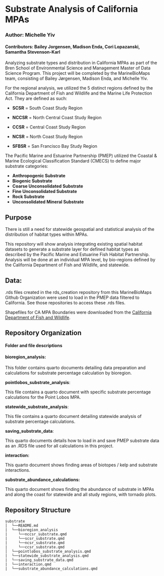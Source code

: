 # Substrate Analysis of California MPAs

### Author: Michelle Yiv

#### Contributors: Bailey Jorgensen, Madison Enda, Cori Lopazanski, Samantha Stevenson-Karl

Analyzing substrate types and distribution in California MPAs as part of the Bren School of Environmental Science and Management Master of Data Science Program. This project will be completed by the MarineBioMaps team, consisting of Bailey Jørgensen, Madison Enda, and Michelle Yiv.

For the regional analysis, we utilized the 5 distinct regions defined by the California Department of Fish and Wildlife and the Marine Life Protection Act. They are defined as such:

-   **SCSR** = South Coast Study Region

-   **NCCSR** = North Central Coast Study Region

-   **CCSR** = Central Coast Study Region

-   **NCSR** = North Coast Study Region

-   **SFBSR** = San Francisco Bay Study Region

The Pacific Marine and Estuarine Partnership (PMEP) utilized the Coastal & Marine Ecological Classification Standard (CMECS) to define major substrate categories:

-   **Anthropogenic Substrate**
-   **Biogenic Substrate**
-   **Coarse Unconsolidated Substrate**
-   **Fine Unconsolidated Substrate**
-   **Rock Substrate**
-   **Unconsolidated Mineral Substrate**

## Purpose

There is still a need for statewide geospatial and statistical analysis of the distribution of habitat types within MPAs.

This repository will show analysis integrating existing spatial habitat datasets to generate a substrate layer for defined habitat types as described by the Pacific Marine and Estuarine Fish Habitat Partnership. Analysis will be done at an individual MPA level, by bio-regions defined by the California Department of Fish and Wildlife, and statewide.

## Data:

.rds files created in the rds_creation repository from this MarineBioMaps Github Organization were used to load in the PMEP data filtered to California. See those repositories to access these .rds files.

Shapefiles for CA MPA Boundaries were downloaded from the [California Department of Fish and Wildlife](https://data.ca.gov/dataset/california-marine-protected-areas-ds582).

## Repository Organization

#### Folder and file descriptions

#### **bioregion_analysis:**

This folder contains quarto documents detailing data preparation and calculations for substrate percentage calculation by bioregion.

**pointlobos_substrate_analysis**:

This file contains a quarto document with specific substrate percentage calculations for the Point Lobos MPA.

**statewide_substrate_analysis**:

This file contains a quarto document detailing statewide analysis of substrate percentage calculations.

**saving_substrate_data**:

This quarto documents details how to load in and save PMEP substrate data as an .RDS file used for all calculations in this project.

**interaction:**

This quarto document shows finding areas of biotopes / kelp and substrate interactions.

**substrate_abundance_calculations:**

This quarto document shows finding the abundance of substrate in MPAs and along the coast for statewide and all study regions, with tornado plots.

## Repository Structure

    substrate
    │  └──README.md
    |  └──bioregion_analysis
    |     └──nccsr_substrate.qmd
    |     └──scsr_substrate.qmd
    |     └──ncsr_substrate.qmd
    |     └──ccsr_substrate.qmd
    │  └──pointlobos_substrate_analysis.qmd
    |  └──statewide_substrate_analysis.qmd
    |  └──saving_substrate_data.qmd
    |  └──interaction.qmd
    |  └──substrate_abundance_calculations.qmd
